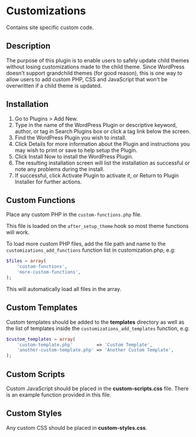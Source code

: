 # Customizations

Contains site specific custom code.

## Description

The purpose of this plugin is to enable users to safely update child themes without losing customizations made to the child theme. Since WordPress doesn\'t support grandchild themes (for good reason), this is one way to allow users to add custom PHP, CSS and JavaScript that won\'t be overwritten if a child theme is updated.

## Installation

1. Go to Plugins > Add New.
2. Type in the name of the WordPress Plugin or descriptive keyword, author, or tag in Search Plugins box or click a tag link below the screen.
3. Find the WordPress Plugin you wish to install.
4. Click Details for more information about the Plugin and instructions you may wish to print or save to help setup the Plugin.
5. Click Install Now to install the WordPress Plugin.
6. The resulting installation screen will list the installation as successful or note any problems during the install.
7. If successful, click Activate Plugin to activate it, or Return to Plugin Installer for further actions.

## Custom Functions

Place any custom PHP in the `custom-functions.php` file.

This file is loaded on the `after_setup_theme` hook so most theme functions will work.

To load more custom PHP files, add the file path and name to the `customizations_add_functions` function list in customization.php, e.g:

```php
$files = array(
	'custom-functions',
	'more-custom-functions',
);
``` 

This will automatically load all files in the array.

## Custom Templates

Custom templates should be added to the **templates** directory as well as the
list of templates inside the `customizations_add_templates` function, e.g:

```php
$custom_templates = array(
	'custom-template.php'         => 'Custom Template',
	'another-custom-template.php' => 'Another Custom Template',
);
```

## Custom Scripts

Custom JavaScript should be placed in the **custom-scripts.css** file. There is an example function provided in this file.

## Custom Styles

Any custom CSS should be placed in **custom-styles.css**.
